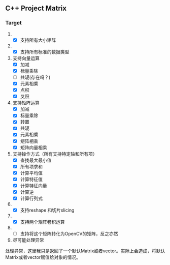 ## C++ Project Matrix

### Target

1.  - [x] 支持所有大小矩阵 
2.  - [x] 支持所有标准的数据类型
3.  支持向量运算
    - [x] 加减 
    - [x] 标量乘除 
    - [ ] 共轭(存在吗？)
    - [x] 元素相乘 
    - [x] 点积 
    - [x] 叉积 
4.  支持矩阵运算
    - [x] 加减 
    - [x] 标量乘除 
    - [x] 转置 
    - [x] 共轭 
    - [x] 元素相乘 
    - [x] 矩阵相乘    
    - [x] 矩阵向量相乘 
5.  支持操作方式（所有支持特定轴和所有项）
    - [x] 查找最大最小值 
    - [x] 所有项求和 
    - [x] 计算平均值  
    - [x] 计算特征值
    - [x] 计算特征向量
    - [x] 计算逆
    - [x] 计算行列式 
6.  - [x] 支持reshape 和切片slicing
7.  - [x] 支持两个矩阵卷积运算
8.  - [ ] 支持将这个矩阵转化为OpenCV的矩阵，反之亦然
9.  尽可能处理异常


处理异常，这里我只是返回了一个默认Matrix或者vector。实际上会造成，将默认Matrix或者vector赋值给对象的情况。
